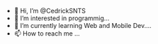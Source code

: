 - 👋 Hi, I’m @CedrickSNTS
- 👀 I’m interested in programmig...
- 🌱 I’m currently learning Web and Mobile Dev....
- 📫 How to reach me ...

<!---
CedrickSNTS/CedrickSNTS is a ✨ special ✨ repository because its `README.md` (this file) appears on your GitHub profile.
You can click the Preview link to take a look at your changes.
--->
